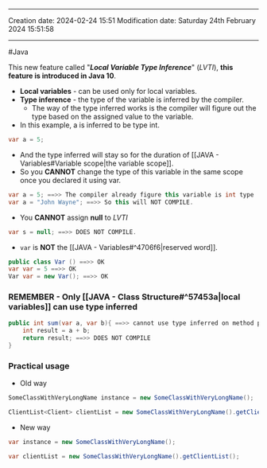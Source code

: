 
----
Creation date: 2024-02-24 15:51
Modification date: Saturday 24th February 2024 15:51:58

----

#Java 

This new feature called "***Local Variable Type Inference***" (*LVTI*), **this feature is introduced in Java 10**. 
- **Local variables** - can be used only for local variables.
- **Type inference** - the type of the variable is inferred by the compiler.
	- The way of the type inferred works is the compiler will figure out the type based on the assigned value to the variable.
- In this example, a is inferred to be type int.
```java
var a = 5;
```
- And the type inferred will stay so for the duration of [[JAVA - Variables#Variable scope|the variable scope]].
- So you **CANNOT** change the type of this variable in the same scope once you declared it using var.
```java
var a = 5; ==>> The compiler already figure this variable is int type 
var a = "John Wayne"; ==>> So this will NOT COMPILE.
```

- You **CANNOT** assign **null** to *LVTI* 
```java
var s = null; ==>> DOES NOT COMPILE.
```

- `var` is **NOT** the [[JAVA - Variables#^4706f6|reserved word]].
```java
public class Var () ==>> OK
var var = 5 ==>> OK
Var var = new Var(); ==>> OK
```

### REMEMBER - Only [[JAVA - Class Structure#^57453a|local variables]] can use type inferred

```java
public int sum(var a, var b){ ==>> cannot use type inferred on method parameters
	int result = a + b;
	return result; ==>> DOES NOT COMPILE
}
```

### Practical usage
- Old way
```java
SomeClassWithVeryLongName instance = new SomeClassWithVeryLongName();

ClientList<Client> clientList = new SomeClassWithVeryLongName().getClientList();
```
- New way
```java
var instance = new SomeClassWithVeryLongName();

var clientList = new SomeClassWithVeryLongName().getClientList();
```

